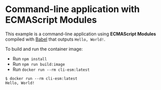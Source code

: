# Command-line application with ECMAScript Modules

This example is a command-line application using **ECMAScript Modules** compiled with [Babel](https://babeljs.io/) that outputs `Hello, World!`.

To build and run the container image:

- Run `npm install`
- Run `npm run build:image`
- Run `docker run --rm cli-esm:latest`

```shell
$ docker run --rm cli-esm:latest
Hello, World!
```

